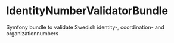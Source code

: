 # IdentityNumberValidatorBundle
Symfony bundle to validate Swedish identity-, coordination- and organizationnumbers
